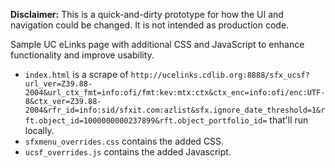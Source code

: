 **Disclaimer:** This is a quick-and-dirty prototype for how the UI and navigation could be changed.  It is not intended as production code. 

Sample UC eLinks page with additional CSS and JavaScript to enhance functionality and improve usability.

* `index.html` is a scrape of `http://ucelinks.cdlib.org:8888/sfx_ucsf?url_ver=Z39.88-2004&url_ctx_fmt=info:ofi/fmt:kev:mtx:ctx&ctx_enc=info:ofi/enc:UTF-8&ctx_ver=Z39.88-2004&rfr_id=info:sid/sfxit.com:azlist&sfx.ignore_date_threshold=1&rft.object_id=1000000000237899&rft.object_portfolio_id=` that'll run locally.
* `sfxmenu_overrides.css` contains the added CSS.
* `ucsf_overrides.js` contains the added Javascript.
